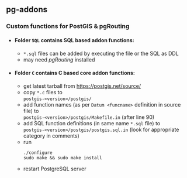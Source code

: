 ## pg-addons

### Custom functions for PostGIS & pgRouting

* #### Folder `SQL` contains SQL based addon functions:
  * `*.sql` files can be added by executing the file or the SQL as DDL
  * may need _pgRouting_ installed
  
* #### Folder `C` contains C based core addon functions:
  * get latest tarball from https://postgis.net/source/
  * copy `*.c` files to
  <br>`postgis-<version>/postgis/`
  * add function names (as per `Datum <funcname>` definition in source file) to
  <br>`postgis-<version>/postgis/Makefile.in` (after line 90)
  * add SQL function definitions (in same name `*.sql` file) to
  <br>`postgis-<version>/postgis/postgis.sql.in` (look for appropriate category in comments)
  * run
    ```
    ./configure
    sudo make && sudo make install
    ```
  * restart PostgreSQL server
  
